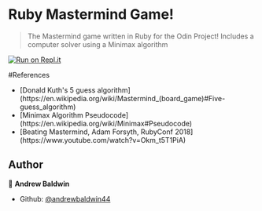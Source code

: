 # Ruby Mastermind Game!
>The Mastermind game written in Ruby for the Odin Project!
>Includes a computer solver using a Minimax algorithm

[![Run on Repl.it](https://repl.it/badge/github/andrewbaldwin44/Mastermind)](https://repl.it/github/andrewbaldwin44/Mastermind)

#References
<ul>
  <li>[Donald Kuth's 5 guess algorithm](https://en.wikipedia.org/wiki/Mastermind_(board_game)#Five-guess_algorithm)</li>
  <li>[Minimax Algorithm Pseudocode](https://en.wikipedia.org/wiki/Minimax#Pseudocode)</li>
  <li>[Beating Mastermind, Adam Forsyth, RubyConf 2018](https://www.youtube.com/watch?v=Okm_t5T1PiA)</li>
</ul>

## Author

👤 **Andrew Baldwin**

- Github: [@andrewbaldwin44](https://github.com/andrewbaldwin44)
